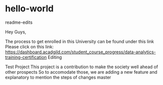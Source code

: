 # hello-world
readme-edits

Hey Guys,

The process to get enrolled in this University can be found under this link
Please click on this link: https://dashboard.acadgild.com/student_course_progress/data-analytics-training-certification
Editing

Test Project
This project is a contribution to make the society well ahead of other prospects
So to accomodate those, we are adding a new feature and explanatory to mention the steps of changes
master
